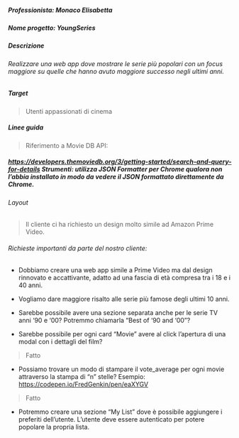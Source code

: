 ##### Professionista: Monaco Elisabetta 
##### Nome progetto: YoungSeries
##### Descrizione
###### Realizzare una web app dove mostrare le serie più popolari con un focus maggiore su quelle che hanno avuto maggiore successo negli ultimi anni.
##### Target
> Utenti appassionati di cinema
##### Linee guida
> Riferimento a Movie DB API:
##### https://developers.themoviedb.org/3/getting-started/search-and-query-for-details Strumenti: utilizza JSON Formatter per Chrome qualora non l’abbia installato in modo da vedere il JSON formattato direttamente da Chrome.

###### Layout
>Il cliente ci ha richiesto un design molto simile ad Amazon Prime Video.

###### Richieste importanti da parte del nostro cliente:
- Dobbiamo creare una web app simile a Prime Video ma dal design rinnovato e accattivante, adatto ad una fascia di età compresa tra i 18 e i 40 anni.

- Vogliamo dare maggiore risalto alle serie più famose degli ultimi 10 anni.

- Sarebbe possibile avere una sezione separata anche per le serie TV anni ‘90 e ‘00?
Potremmo chiamarla “Best of ‘90 and ‘00”?

- Sarebbe possibile per ogni card “Movie” avere al click l’apertura di una modal con i
dettagli del film?
>Fatto
- Possiamo trovare un modo di stampare il vote_average per ogni movie attraverso la
stampa di “n” stelle? Esempio: https://codepen.io/FredGenkin/pen/eaXYGV
>Fatto
- Potremmo creare una sezione “My List” dove è possibile aggiungere i preferiti
dell’utente. L’utente deve essere autenticato per potere popolare la propria lista.
   